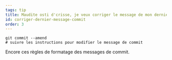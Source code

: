 ```yaml
---
tags: tip
title: Maudite osti d'crisse, je veux corriger le message de mon dernier commit&nbsp;!
id: corriger-dernier-message-commit
order: 3
---
```

```git
git commit --amend
# suivre les instructions pour modifier le message de commit
```

Encore ces règles de formatage des messages de commit.
